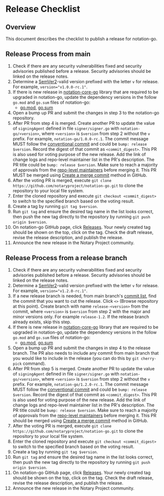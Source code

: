 # Release Checklist

## Overview

This document describes the checklist to publish a release for notation-go.

## Release Process from main

1. Check if there are any security vulnerabilities fixed and security advisories published before a release. Security advisories should be linked on the release notes.
2. Determine a [SemVer2](https://semver.org/)-valid version prefixed with the letter `v` for release. For example, `version="v1.0.0-rc.1"`.
3. If there is new release in [notation-core-go](https://github.com/notaryproject/notation-core-go) library that are required to be upgraded in notation-go, update the dependency versions in the follow `go.mod` and `go.sum` files of notation-go:
    - [go.mod](go.mod), [go.sum](go.sum)
4. Open a bump up PR and submit the changes in step 3 to the notation-go repository.
5. After PR from step 4 is merged. Create another PR to update the value of `signingAgent` defined in file `signer/signer.go` with `notation-go/<version>`, where `<version>` is `$version` from step 2 without the `v` prefix. For example, `notation-go/1.0.0-rc.1`. The commit message MUST follow the [conventional commit](https://www.conventionalcommits.org/en/v1.0.0/) and could be `bump: release $version`. Record the digest of that commit as `<commit_digest>`. This PR is also used for voting purpose of the new release. Add the link of change logs and repo-level maintainer list in the PR's description. The PR title could be `bump: release $version`. Make sure to reach a majority of approvals from the [repo-level maintainers](MAINTAINERS) before merging it. This PR MUST be merged using [Create a merge commit](https://docs.github.com/en/repositories/configuring-branches-and-merges-in-your-repository/configuring-pull-request-merges/about-merge-methods-on-github) method in GitHub.
6. After the voting PR is merged, execute `git clone https://github.com/notaryproject/notation-go.git` to clone the repository to your local file system.
7. Enter the cloned repository and execute `git checkout <commit_digest>` to switch to the specified branch based on the voting result.
8. Create a tag by running `git tag $version`.
9. Run `git tag` and ensure the desired tag name in the list looks correct, then push the new tag directly to the repository by running `git push origin $version`.
10. On notation-go GitHub page, click [Releases](https://github.com/notaryproject/notation-go/releases). Your newly created tag should be shown on the top, click on the tag. Check the draft release, revise the release description, and publish the release.
11. Announce the new release in the Notary Project community.

## Release Process from a release branch

1. Check if there are any security vulnerabilities fixed and security advisories published before a release. Security advisories should be linked on the release notes.
2. Determine a [SemVer2](https://semver.org/)-valid version prefixed with the letter `v` for release. For example, `version="v1.2.0-rc.1"`.
3. If a new release branch is needed, from main branch's [commit list](https://github.com/notaryproject/notation-go/commits/main/), find the commit that you want to cut the release. Click `<>` (Browse repository at this point). Create branch with name `release-<version>` from the commit, where `<version>` is `$version` from step 2 with the major and minor versions only. For example `release-1.2`. If the release branch already exists, skip this step.
4. If there is new release in [notation-core-go](https://github.com/notaryproject/notation-core-go) library that are required to be upgraded in notation-go, update the dependency versions in the follow `go.mod` and `go.sum` files of notation-go:
    - [go.mod](go.mod), [go.sum](go.sum)
5. Open a bump up PR and submit the changes in step 4 to the release branch. The PR also needs to include any commit from main branch that you would like to include in the release (you can do this by `git cherry-pick` command). 
6. After PR from step 5 is merged. Create another PR to update the value of `signingAgent` defined in file `signer/signer.go` with `notation-go/<version>`, where `<version>` is `$version` from step 2 without the `v` prefix. For example, `notation-go/1.2.0-rc.1`. The commit message MUST follow the [conventional commit](https://www.conventionalcommits.org/en/v1.0.0/) and could be `bump: release $version`. Record the digest of that commit as `<commit_digest>`. This PR is also used for voting purpose of the new release. Add the link of change logs and repo-level maintainer list in the PR's description. The PR title could be `bump: release $version`. Make sure to reach a majority of approvals from the [repo-level maintainers](MAINTAINERS) before merging it. This PR should be merged using [Create a merge commit](https://docs.github.com/en/repositories/configuring-branches-and-merges-in-your-repository/configuring-pull-request-merges/about-merge-methods-on-github) method in GitHub.
7. After the voting PR is merged, execute `git clone https://github.com/notaryproject/notation-go.git` to clone the repository to your local file system.
8. Enter the cloned repository and execute `git checkout <commit_digest>` to switch to the specified branch based on the voting result.
9. Create a tag by running `git tag $version`.
10. Run `git tag` and ensure the desired tag name in the list looks correct, then push the new tag directly to the repository by running `git push origin $version`.
11. On notation-go GitHub page, click [Releases](https://github.com/notaryproject/notation-go/releases). Your newly created tag should be shown on the top, click on the tag. Check the draft release, revise the release description, and publish the release.
12. Announce the new release in the Notary Project community.